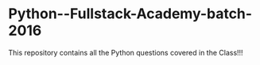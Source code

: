 # Python--Fullstack-Academy-batch-2016


 This repository contains all the Python questions covered in the Class!!!
